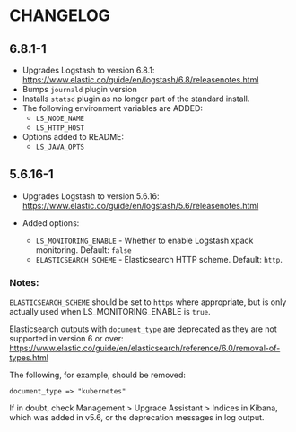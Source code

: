 # CHANGELOG

## 6.8.1-1

* Upgrades Logstash to version 6.8.1: https://www.elastic.co/guide/en/logstash/6.8/releasenotes.html
* Bumps `journald` plugin version
* Installs `statsd` plugin as no longer part of the standard install.
* The following environment variables are ADDED:
	* `LS_NODE_NAME`
	* `LS_HTTP_HOST`
* Options added to README:
	* `LS_JAVA_OPTS`

## 5.6.16-1

* Upgrades Logstash to version 5.6.16: https://www.elastic.co/guide/en/logstash/5.6/releasenotes.html

* Added options:
	* `LS_MONITORING_ENABLE` - Whether to enable Logstash xpack monitoring. Default: `false`
	* `ELASTICSEARCH_SCHEME` - Elasticsearch HTTP scheme. Default: `http`.

### Notes:

`ELASTICSEARCH_SCHEME` should be set to `https` where appropriate, but is only actually used when LS_MONITORING_ENABLE is `true`.

Elasticsearch outputs with `document_type` are deprecated as they are not supported in version 6 or over: https://www.elastic.co/guide/en/elasticsearch/reference/6.0/removal-of-types.html

The following, for example, should be removed:

```
document_type => "kubernetes"
```

If in doubt, check Management > Upgrade Assistant > Indices in Kibana, which was added in v5.6, or the deprecation messages in log output.
